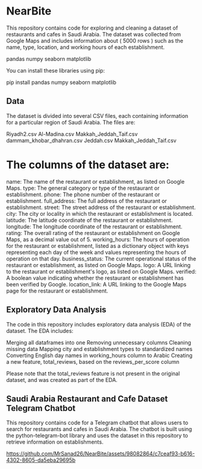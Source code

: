 # NearBite
This repository contains code for exploring and cleaning a dataset of restaurants and cafes in Saudi Arabia. The dataset was collected from Google Maps and includes information about ( 5000 rows ) such as the name, type, location, and working hours of each establishment.


pandas
numpy
seaborn
matplotlib

You can install these libraries using pip:

pip install pandas numpy seaborn matplotlib


## Data

The dataset is divided into several CSV files, each containing information for a particular region of Saudi Arabia. The files are:

Riyadh2.csv
Al-Madina.csv
Makkah_Jeddah_Taif.csv
dammam_khobar_dhahran.csv
Jeddah.csv
Makkah_Jeddah_Taif.csv

# The columns of the dataset are:

name: The name of the restaurant or establishment, as listed on Google Maps.
type: The general category or type of the restaurant or establishment.
phone: The phone number of the restaurant or establishment.
full_address: The full address of the restaurant or establishment.
street: The street address of the restaurant or establishment.
city: The city or locality in which the restaurant or establishment is located.
latitude: The latitude coordinate of the restaurant or establishment.
longitude: The longitude coordinate of the restaurant or establishment.
rating: The overall rating of the restaurant or establishment on Google Maps, as a decimal value out of 5.
working_hours: The hours of operation for the restaurant or establishment, listed as a dictionary object with keys representing each day of the week and values representing the hours of operation on that day.
business_status: The current operational status of the restaurant or establishment, as listed on Google Maps.
logo: A URL linking to the restaurant or establishment's logo, as listed on Google Maps.
verified: A boolean value indicating whether the restaurant or establishment has been verified by Google.
location_link: A URL linking to the Google Maps page for the restaurant or establishment.

## Exploratory Data Analysis

The code in this repository includes exploratory data analysis (EDA) of the dataset. The EDA includes:

Merging all dataframes into one
Removing unnecessary columns
Cleaning missing data
Mapping city and establishment types to standardized names
Converting English day names in working_hours column to Arabic
Creating a new feature, total_reviews, based on the reviews_per_score column

Please note that the total_reviews feature is not present in the original dataset, and was created as part of the EDA.

## Saudi Arabia Restaurant and Cafe Dataset Telegram Chatbot

This repository contains code for a Telegram chatbot that allows users to search for restaurants and cafes in Saudi Arabia. The chatbot is built using the python-telegram-bot library and uses the dataset in this repository to retrieve information on establishments.


https://github.com/MrSanad26/NearBite/assets/98082864/c7ceaf93-b616-4302-8605-da5eba29695b

